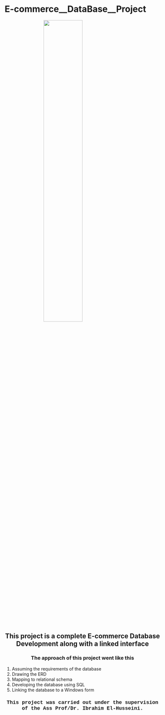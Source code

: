 # E-commerce__DataBase__Project

<img src="https://github.com/user-attachments/assets/1ccf8dd4-8746-450a-854a-47916bdcc9d7" style="width: 50%; display: block; margin: 0 auto;">

<h2 style="text-align: center;">This project is a complete E-commerce Database Development along with a linked interface</h2> 

<h3 style="text-align: center;">The approach of this project went like this</h3>

<ol>
  <li>Assuming the requirements of the database</li>
  <li>Drawing the ERD</li>
  <li>Mapping to relational schema</li>
  <li>Developing the database using SQL</li>
  <li>Linking the database to a Windows form</li>
</ol>

<h3 style="text-align: center; font-family: 'Courier New', monospace;">
  This project was carried out under the supervision of the Ass Prof/Dr. Ibrahim El-Husseini.
</h3>

